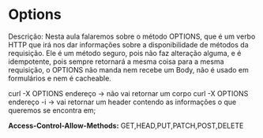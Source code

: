 # Options

Descrição: Nesta aula falaremos sobre o método OPTIONS, que é um verbo HTTP que irá nos dar informações sobre a disponibilidade de métodos da requisição. Ele é um método seguro, pois não faz alteração alguma, e é idempotente, pois sempre retornará a mesma coisa para a mesma requisição, o OPTIONS não manda nem recebe um Body, não é usado em formulários e nem é cacheable.

curl -X OPTIONS endereço -> não vai retornar um corpo
curl -X OPTIONS endereço -i -> vai retornar um header contendo as informações
o que queremos se encontra em;

**Access-Control-Allow-Methods:** GET,HEAD,PUT,PATCH,POST,DELETE